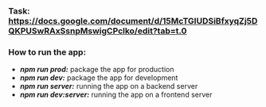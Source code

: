 ### Task: https://docs.google.com/document/d/15McTGIUDSiBfxyqZj5DQKPUSwRAxSsnpMswigCPclko/edit?tab=t.0

### How to run the app:
-  ***npm run prod:*** package the app for production
-  ***npm run dev:*** package the app  for development
-  ***npm run server:*** running the app on a backend server
-  ***npm run dev:server:*** running the app on a frontend server

